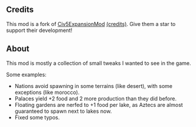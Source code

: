 ## Credits

This mod is a fork of [Civ5ExpansionMod](github.com/k4zoo/Civ5ExpansionMod) [(credits)](https://github.com/k4zoo/Civ5ExpansionMod/blob/master/Credits.txt). Give them a star to support their development!

## About

This mod is mostly a collection of small tweaks I wanted to see in the game.

Some examples:
* Nations avoid spawning in some terrains (like desert), with some exceptions (like morocco).
* Palaces yield +2 food and 2 more production than they did before.
* Floating gardens are nerfed to +1 food per lake, as Aztecs are almost guaranteed to spawn next to lakes now.
* Fixed some typos.
